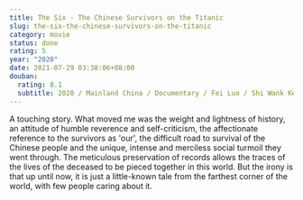 ```yaml
---
title: The Six - The Chinese Survivors on the Titanic
slug: the-six-the-chinese-survivors-on-the-titanic
category: movie
status: done
rating: 5
year: "2020"
date: 2021-07-29 03:38:06+08:00
douban:
  rating: 8.1
  subtitle: 2020 / Mainland China / Documentary / Fei Luo / Shi Wank Ke James Cameron
---
```


A touching story. What moved me was the weight and lightness of history, an attitude of humble reverence and self-criticism, the affectionate reference to the survivors as 'our', the difficult road to survival of the Chinese people and the unique, intense and merciless social turmoil they went through. The meticulous preservation of records allows the traces of the lives of the deceased to be pieced together in this world. But the irony is that up until now, it is just a little-known tale from the farthest corner of the world, with few people caring about it.
